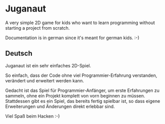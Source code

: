 # Juganaut

A very simple 2D game for kids who want to learn programming without starting a project from scratch.

Documentation is in german since it's meant for german kids. :-) 

## Deutsch

Juganaut ist ein sehr einfaches 2D-Spiel. 

So einfach, dass der Code ohne viel Programmier-Erfahrung verstanden, verändert und erweitert werden kann.

Gedacht ist das Spiel für Programmier-Anfänger, um erste Erfahrungen zu sammeln, ohne ein Projekt komplett von
vorn beginnen zu müssen. Stattdessen gibt es ein Spiel, das bereits fertig spielbar ist, so dass eigene
Erweiterungen und Änderungen direkt erlebbar sind.

Viel Spaß beim Hacken :-)
